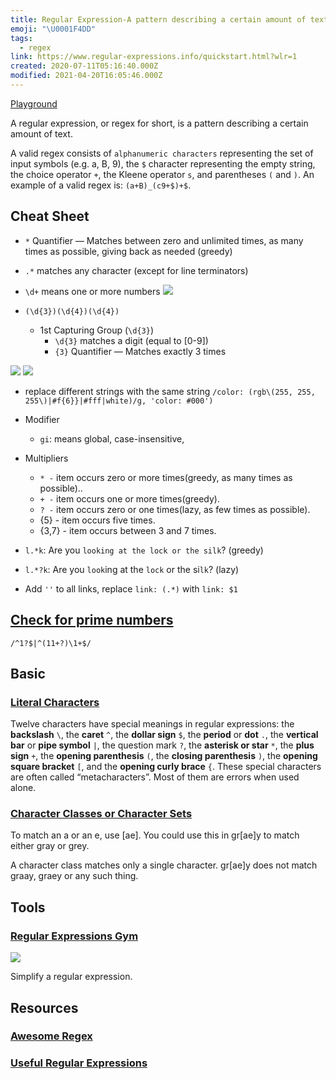 ```yaml
---
title: Regular Expression-A pattern describing a certain amount of text.
emoji: "\U0001F4DD"
tags:
  - regex
link: https://www.regular-expressions.info/quickstart.html?wlr=1
created: 2020-07-11T05:16:40.000Z
modified: 2021-04-20T16:05:46.000Z
---
```


[Playground](https://regex101.com/)

A regular expression, or regex for short, is a pattern describing a certain amount of text.

A valid regex consists of `alphanumeric characters` representing the set of input symbols (e.g. a, B, 9), the `$` character representing the empty string, the choice operator `+`, the Kleene operator `s`, and parentheses `(` and `)`. An example of a valid regex is: `(a+B)_(c9+$)+$`.

## Cheat Sheet

- `*` Quantifier — Matches between zero and unlimited times, as many times as possible, giving back as needed (greedy)
- `.*` matches any character (except for line terminators)
- `\d+` means one or more numbers
  ![](https://cdn.sspai.com/editor/u_sanko/15903151097080.gif)

- `(\d{3})(\d{4})(\d{4})`
  - 1st Capturing Group (`\d{3}`)
    - `\d{3}` matches a digit (equal to [0-9])
    - `{3}` Quantifier — Matches exactly 3 times

![](https://cdn.sspai.com/editor/u_sanko/15903151099127.jpg?imageView2/2/w/1120/q/90/interlace/1/ignore-error/1)
![](https://cdn.sspai.com/editor/u_sanko/15903151099105.jpg?imageView2/2/w/1120/q/90/interlace/1/ignore-error/1)

- replace different strings with the same string
  `/color: (rgb\(255, 255, 255\)|#f{6}}|#fff|white)/g, 'color: #000')`

- Modifier
  - `gi`: means global, case-insensitive,
- Multipliers

  - `* -` item occurs zero or more times(greedy, as many times as possible)..
  - `+ -` item occurs one or more times(greedy).
  - `? -` item occurs zero or one times(lazy, as few times as possible).
  - {5} - item occurs five times.
  - {3,7} - item occurs between 3 and 7 times.

- `l.*k`: Are you `looking at the lock or the silk`? (greedy)
- `l.*?k`: Are you `look`ing at the `lock` or the si`lk`? (lazy)

- Add `''` to all links, replace `link: (.*)` with `link: $1`

## [Check for prime numbers](https://www.noulakaz.net/2007/03/18/a-regular-expression-to-check-for-prime-numbers/)

`/^1?$|^(11+?)\1+$/`

## Basic

### [Literal Characters](https://www.regular-expressions.info/characters.html)

Twelve characters have special meanings in regular expressions: the **backslash** `\`, the **caret** `^`, the **dollar sign** `$`, the **period** or **dot** `.`, the **vertical bar** or **pipe symbol** `|`, the question mark `?`, the **asterisk or star** `*`, the **plus sign** `+`, the **opening parenthesis** `(`, the **closing parenthesis** `)`, the **opening square bracket** `[`, and the **opening curly brace** `{`. These special characters are often called “metacharacters”. Most of them are errors when used alone.

### [Character Classes or Character Sets](https://www.regular-expressions.info/charclass.html)

To match an a or an e, use [ae]. You could use this in gr[ae]y to match either gray or grey.

A character class matches only a single character. gr[ae]y does not match graay, graey or any such thing.

## Tools

### [Regular Expressions Gym](http://ivanzuzak.info/noam/webapps/regex_simplifier/)

![](https://www.researchgate.net/publication/334414124/figure/fig2/AS:779823869878273@1562935907850/Figura-4-Pagina-Regular-Expression-Gym-12-com-exemplo-de-uma-expressao-a-ser-reduzida.ppm)

Simplify a regular expression.

## Resources

### [Awesome Regex](https://github.com/aloisdg/awesome-regex)

### [Useful Regular Expressions](https://atrilsolutions.zendesk.com/hc/en-us/articles/205539861-Useful-regular-expressions)
